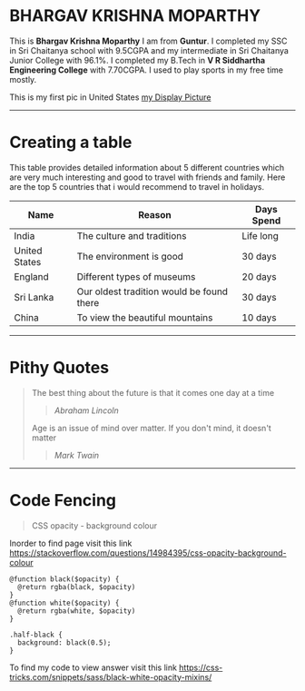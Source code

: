 # BHARGAV KRISHNA MOPARTHY

This is **Bhargav Krishna Moparthy** I am from **Guntur**. I completed my SSC in Sri Chaitanya school with 9.5CGPA and my intermediate in Sri Chaitanya Junior College with 96.1%. I completed my B.Tech in **V R Siddhartha Engineering College** with 7.70CGPA. I used to play sports in my free time mostly. 

This is my first pic in United States [my Display Picture](https://github.com/Moparthy1999/assignment2-moparthy/blob/main/Bhargav%20pic.jpg)

***

# Creating a table

This table provides detailed information about 5 different countries which are very much interesting and good to travel with friends and family. Here are the top 5 countries that i would recommend to travel in holidays.

| Name | Reason | Days Spend |
| --- | --- | --- |
| India | The culture and traditions | Life long |
| United States | The environment is good | 30 days |
| England | Different types of museums | 20 days |
| Sri Lanka | Our oldest tradition would be found there | 30 days |
| China | To view the beautiful mountains | 10 days  |

***

# Pithy Quotes
> The best thing about the future is that it comes one day at a time
> 
>> *Abraham Lincoln*
>
> Age is an issue of mind over matter. If you don't mind, it doesn't matter
>
>> *Mark Twain*

***

# Code Fencing
> CSS opacity - background colour
 
Inorder to find page visit this link <https://stackoverflow.com/questions/14984395/css-opacity-background-colour>

```
@function black($opacity) {
  @return rgba(black, $opacity)
}
@function white($opacity) {
  @return rgba(white, $opacity)
}

.half-black {
  background: black(0.5);
}
```
To find my code to view answer visit this link <https://css-tricks.com/snippets/sass/black-white-opacity-mixins/>


